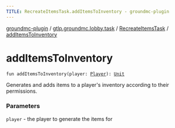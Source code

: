 ```yaml
---
TITLE: RecreateItemsTask.addItemsToInventory - groundmc-plugin
---
```


[groundmc-plugin](../../index.html) / [gtlp.groundmc.lobby.task](../index.html) / [RecreateItemsTask](index.html) / [addItemsToInventory](.)

# addItemsToInventory

`fun addItemsToInventory(player: `[`Player`](https://hub.spigotmc.org/javadocs/spigot/org/bukkit/entity/Player.html)`): `[`Unit`](https://kotlinlang.org/api/latest/jvm/stdlib/kotlin/-unit/index.html)

Generates and adds items to a player's inventory according to their permissions.

### Parameters

`player` - the player to generate the items for
